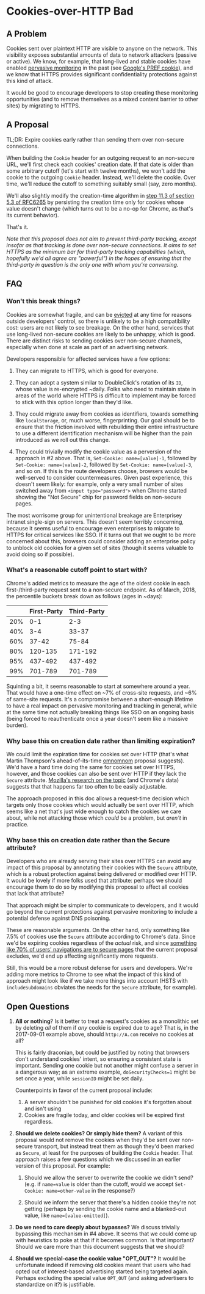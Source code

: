 # Cookies-over-HTTP Bad

## A Problem

Cookies sent over plaintext HTTP are visible to anyone on the network. This visibility exposes substantial amounts of
data to network attackers (passive or active). We know, for example, that long-lived and stable cookies have enabled
[pervasive monitoring][1] in the past (see [Google's PREF cookie][2]), and we know that HTTPS provides significant
confidentiality protections against this kind of attack.

It would be good to encourage developers to stop creating these monitoring opportunities (and to remove themselves as
a mixed content barrier to other sites) by migrating to HTTPS.

## A Proposal

TL;DR: Expire cookies early rather than sending them over non-secure connections.

When building the `Cookie` header for an outgoing request to an non-secure URL, we'll first check each cookies'
creation date. If that date is older than some arbitrary cutoff (let's start with twelve months), we won't add the
cookie to the outgoing `Cookie` header. Instead, we'll delete the cookie. Over time, we'll reduce the cutoff to
something suitably small (say, zero months).

We'll also slightly modify the creation-time algorithm in [step 11.3 of section 5.3 of RFC6265][3] by persisting
the creation time only for cookies whose value doesn't change (which turns out to be a no-op for Chrome, as that's
its current behavior).

That's it.

_Note that this proposal does not aim to prevent third-party tracking, except insofar as that tracking is done over
non-secure connections. It aims to set HTTPS as the minimum bar for third-party tracking capabilities (which,
hopefully we'd all agree are "powerful") in the hopes of ensuring that the third-party in question is the only one
with whom you're conversing._

## FAQ

### Won't this break things?

Cookies are somewhat fragile, and can be [evicted][4] at any time for reasons outside developers' control, so there
is unlikely to be a high compatibility cost: users are not likely to see breakage. On the other hand, services that
use long-lived non-secure cookies are likely to be unhappy, which is good. There are distinct risks to sending
cookies over non-secure channels, especially when done at scale as part of an advertising network.

Developers responsible for affected services have a few options:

1.  They can migrate to HTTPS, which is good for everyone.

2.  They can adopt a system similar to DoubleClick's rotation of its `ID`, whose value is re-encrypted ~daily. Folks
    who need to maintain state in areas of the world where HTTPS is difficult to implement may be forced to stick
    with this option longer than they'd like.

3.  They could migrate away from cookies as identifiers, towards something like `localStorage`, or, much worse,
    fingerprinting. Our goal should be to ensure that the friction involved with rebuilding their entire
    infrastructure to use a different identification mechanism will be higher than the pain introduced as we roll
    out this change.

4.  They could trivially modify the cookie value as a perversion of the approach in #2 above. That is,
    `Set-Cookie: name=[value]-1`, followed by `Set-Cookie: name=[value]-2`, followed by
    `Set-Cookie: name=[value]-3`, and so on. If this is the route developers choose, browsers would be well-served
    to consider countermeasures. Given past experience, this doesn't seem likely: for example, only a very small
    number of sites switched away from `<input type="password">` when Chrome started showing the "Not Secure" chip
    for password fields on non-secure pages.

The most worrisome group for unintentional breakage are Enterprisey intranet single-sign on servers. This doesn't
seem terribly concerning, because it seems useful to encourage even enterprises to migrate to HTTPS for critical
services like SSO. If it turns out that we ought to be more concerned about this, browsers could consider adding
an enterprise policy to unblock old cookies for a given set of sites (though it seems valuable to avoid doing so
if possible).

### What's a reasonable cutoff point to start with?

Chrome's added metrics to measure the age of the oldest cookie in each first-/third-party request sent to a
non-secure endpoint. As of March, 2018, the percentile buckets break down as follows (ages in ~days):

| | First-Party | Third-Party |
|-|-------------|-------------|
| 20% | 0-1 | 2-3 |
| 40% | 3-4 | 33-37 |
| 60% | 37-42 | 75-84 |
| 80% | 120-135 | 171-192 |
| 95% | 437-492 | 437-492 |
| 99% | 701-789 | 701-789 |

Squinting a bit, it seems reasonable to start at somewhere around a year. That would have a one-time effect on
~7% of cross-site requests, and ~6% of same-site requests. It's a compromise between a short-enough lifetime to
have a real impact on pervasive monitoring and tracking in general, while at the same time not actually breaking
things like SSO on an ongoing basis (being forced to reauthenticate once a year doesn't seem like a massive
burden).

### Why base this on creation date rather than limiting expiration?

We could limit the expiration time for cookies set over HTTP (that's what Martin Thompson's ahead-of-its-time
[omnomnom][5] proposal suggests). We'd have a hard time doing the same for cookies set over HTTPS, however, and
those cookies can also be sent over HTTP if they lack the `Secure` attribute. [Mozilla's research on the topic][6]
(and Chrome's data) suggests that that happens far too often to be easily adjustable.

The approach proposed in this doc allows a request-time decision which targets only those cookies which would
actually be sent over HTTP, which seems like a net that's just wide enough to catch the cookies we care about,
while not attacking those which _could_ be a problem, but _aren't_ in practice.

### Why base this on creation date rather than the Secure attribute?

Developers who are already serving their sites over HTTPS can avoid any impact of this proposal by annotating
their cookies with the `Secure` attribute, which is a robust protection against being delivered or modified
over HTTP. It would be lovely if more folks used that attribute: perhaps we should encourage them to do so by
modifying this proposal to affect all cookies that lack that attribute?

That approach might be simpler to communicate to developers, and it would go beyond the current protections
against pervasive monitoring to include a potential defense against DNS poisoning.

These are reasonable arguments. On the other hand, only something like 7.5% of cookies use the `Secure`
attribute according to Chrome's data. Since we'd be expiring cookies regardless of the _actual_ risk, and
since [something like 70% of users' navigations are to secure pages][7] that the current proposal excludes,
we'd end up affecting significantly more requests.

Still, this would be a more robust defense for users and developers. We're adding more metrics to Chrome to
see what the impact of this kind of approach might look like if we take more things into account (HSTS with
`includeSubdomains` obviates the needs for the `Secure` attribute, for example).

## Open Questions

1.  **All or nothing**? Is it better to treat a request's cookies as a monolithic set by deleting _all_ of
    them if _any_ cookie is expired due to age? That is, in the 2017-09-01 example above, should
    `http://A.com` receive no cookies at all?
     
    This is fairly draconian, but could be justified by noting that browsers don't understand cookies'
    intent, so ensuring a consistent state is important. Sending one cookie but not another might confuse
    a server in a dangerous way; as an extreme example, `doSecurityChecks=1` might be set once a year,
    while `sessionID` might be set daily.

    Counterpoints in favor of the current proposal include:
    
    1.  A server shouldn't be punished for old cookies it's forgotten about and isn't using
    2.  Cookies are fragile today, and older cookies will be expired first regardless.

2.  **Should we delete cookies? Or simply hide them?** A variant of this proposal would not remove the cookies
    when they'd be sent over non-secure transport, but instead treat them as though they'd been marked as
    `Secure`, at least for the purposes of building the `Cookie` header. That approach raises a few questions
    which we discussed in an earlier version of this proposal. For example:

    1.  Should we allow the server to overwrite the cookie we didn't send? (e.g. if `name=value` is older than
        the cutoff, would we accept `Set-Cookie: name=other-value` in the response?)

    2.  Should we inform the server that there's a hidden cookie they're not getting (perhaps by sending the
        cookie name and a blanked-out value, like `name=[value-omitted]`).

3.  **Do we need to care deeply about bypasses?** We discuss trivially bypassing this mechanism in #4 above.
    It seems that we could come up with heuristics to poke at that if it becomes common. Is that important?
    Should we care more than this document suggests that we should?

4.  **Should we special-case the cookie value "OPT_OUT"?** It would be unfortunate indeed if removing old cookies
    meant that users who had opted out of interest-based advertising started being targeted again. Perhaps
    excluding the special value `OPT_OUT` (and asking advertisers to standardize on it?) is justifiable.

[1]: https://tools.ietf.org/html/rfc7258
[2]: https://www.eff.org/deeplinks/2013/12/nsa-turns-cookies-and-more-surveillance-beacons
[3]: https://tools.ietf.org/html/draft-ietf-httpbis-rfc6265bis#section-5.3
[4]: https://tools.ietf.org/html/draft-ietf-httpbis-rfc6265bis#section-5.4
[5]: https://tools.ietf.org/html/draft-thomson-http-omnomnom-00
[6]: https://bugzilla.mozilla.org/show_bug.cgi?id=1160368
[7]: https://transparencyreport.google.com/https/overview
